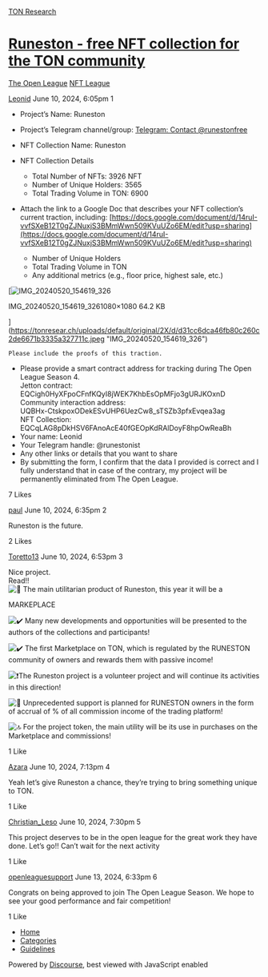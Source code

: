 [TON Research](/)

# [Runeston - free NFT collection for the TON community](/t/runeston-free-nft-collection-for-the-ton-community/24447)

[The Open League](/c/the-open-league/nft-battle/62)  [NFT League](/c/the-open-league/nft-battle/62) 

    

[Leonid](https://tonresear.ch/u/Leonid)   June 10, 2024, 6:05pm  1

*   Project’s Name: Runeston
    
*   Project’s Telegram channel/group: [Telegram: Contact @runestonfree](https://t.me/runestonfree)
    
*   NFT Collection Name: Runeston
    
*   NFT Collection Details
    
    *   Total Number of NFTs: 3926 NFT
    *   Number of Unique Holders: 3565
    *   Total Trading Volume in TON: 6900
*   Attach the link to a Google Doc that describes your NFT collection’s current traction, including: [https://docs.google.com/document/d/14ruI-vvfSXeB12T0gZJNuxjS3BMmWwn509KVuUZo6EM/edit?usp=sharing](https://docs.google.com/document/d/14ruI-vvfSXeB12T0gZJNuxjS3BMmWwn509KVuUZo6EM/edit?usp=sharing)
    
    *   Number of Unique Holders
    *   Total Trading Volume in TON
    *   Any additional metrics (e.g., floor price, highest sale, etc.)

[![IMG_20240520_154619_326](https://tonresear.ch/uploads/default/optimized/2X/d/d31cc6dca46fb80c260c2de6671b3335a327711c_2_500x500.jpeg)

IMG\_20240520\_154619\_3261080×1080 64.2 KB

](https://tonresear.ch/uploads/default/original/2X/d/d31cc6dca46fb80c260c2de6671b3335a327711c.jpeg "IMG_20240520_154619_326")

```
Please include the proofs of this traction.
```

*   Please provide a smart contract address for tracking during The Open League Season 4.  
    Jetton contract: EQCigh0HyXFpoCFnfKQyI8jWEK7KhbEsOpMFjo3gURJKOxnD  
    Community interaction address:  
    UQBHx-CtskpoxODekESvUHP6UezCw8\_sTSZb3pfxEvqea3ag  
    NFT Collection: EQCqLAG8pDkHSV6FAnoAcE40fGEOpKdRAlDoyF8hpOwReaBh
*   Your name: Leonid
*   Your Telegram handle: @runestonist
*   Any other links or details that you want to share
*   By submitting the form, I confirm that the data I provided is correct and I fully understand that in case of the contrary, my project will be permanently eliminated from The Open League.

  7 Likes

[paul](https://tonresear.ch/u/paul) June 10, 2024, 6:35pm  2

Runeston is the future.

  2 Likes

[Toretto13](https://tonresear.ch/u/Toretto13) June 10, 2024, 6:53pm  3

Nice project.  
Read!!  
![:gem:](https://tonresear.ch/images/emoji/twitter/gem.png?v=12 ":gem:") The main utilitarian product of Runeston, this year it will be a

MARKEPLACE

![:heavy_check_mark:](https://tonresear.ch/images/emoji/twitter/heavy_check_mark.png?v=12 ":heavy_check_mark:") Many new developments and opportunities will be presented to the authors of the collections and participants!

![:heavy_check_mark:](https://tonresear.ch/images/emoji/twitter/heavy_check_mark.png?v=12 ":heavy_check_mark:") The first Marketplace on TON, which is regulated by the RUNESTON community of owners and rewards them with passive income!

![:exclamation:](https://tonresear.ch/images/emoji/twitter/exclamation.png?v=12 ":exclamation:")The Runeston project is a volunteer project and will continue its activities in this direction!

![:100:](https://tonresear.ch/images/emoji/twitter/100.png?v=12 ":100:") Unprecedented support is planned for RUNESTON owners in the form of accrual of % of all commission income of the trading platform!

![:top:](https://tonresear.ch/images/emoji/twitter/top.png?v=12 ":top:") For the project token, the main utility will be its use in purchases on the Marketplace and commissions!

  1 Like

[Azara](https://tonresear.ch/u/Azara) June 10, 2024, 7:13pm  4

Yeah let’s give Runeston a chance, they’re trying to bring something unique to TON.

  1 Like

[Christian\_Leso](https://tonresear.ch/u/Christian_Leso) June 10, 2024, 7:30pm  5

This project deserves to be in the open league for the great work they have done. Let’s go!! Can’t wait for the next activity

  1 Like

[openleaguesupport](https://tonresear.ch/u/openleaguesupport) June 13, 2024, 6:33pm  6

Congrats on being approved to join The Open League Season. We hope to see your good performance and fair competition!

  1 Like

*   [Home](/)
*   [Categories](/categories)
*   [Guidelines](/guidelines)

Powered by [Discourse](https://www.discourse.org), best viewed with JavaScript enabled